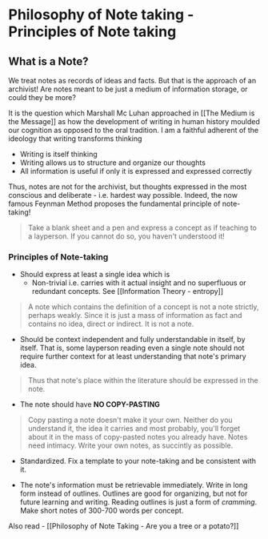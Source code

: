 # Philosophy of Note taking - Principles of Note taking

## What is a **Note**?

We treat notes as records of ideas and facts. But that is the approach of an archivist! Are notes meant to be just a medium of information storage, or could they be more?

It is the question which Marshall Mc Luhan approached in [[The Medium is the Message]] as how the development of writing in human history moulded our cognition as opposed to the oral tradition. I am a faithful adherent of the ideology that writing transforms thinking
- Writing is itself thinking
- Writing allows us to structure and organize our thoughts
- All information is useful if only it is expressed and expressed correctly

Thus, notes are not for the archivist, but thoughts expressed in the most conscious and deliberate - i.e. hardest way possible. Indeed, the now famous Feynman Method proposes the fundamental principle of note-taking!

> Take a blank sheet and a pen and express a concept as if teaching to a layperson. If you cannot do so, you haven't understood it!

### Principles of Note-taking
- Should express at least a single idea which is
	- Non-trivial i.e. carries with it actual insight and no superfluous or redundant concepts. See [[Information Theory - entropy]]

> A note which contains the definition of a concept is not a note strictly, perhaps weakly. Since it is just a mass of information as fact and contains no idea, direct or indirect. It is not a note.

- Should be context independent and fully understandable in itself, by itself. That is, some layperson reading even a single note should not require further context for at least understanding that note's primary idea. 

> Thus that note's place within the literature should be expressed in the note.

- The note should have **NO COPY-PASTING**

> Copy pasting a note doesn't make it your own. Neither do you understand it, the idea it carries and most probably, you'll forget about it in the mass of copy-pasted notes you already have. Notes need intimacy. Write your own notes, as succintly as possible.

- Standardized. Fix a template to your note-taking and be consistent with it.

- The note's information must be retrievable immediately. Write in long form instead of outlines. Outlines are good for organizing, but not for future learning and writing. Reading outlines is just a form of *cramming*. Make short notes of 300-700 words per concept.

Also read - [[Philosophy of Note Taking - Are you a tree or a potato?]]
